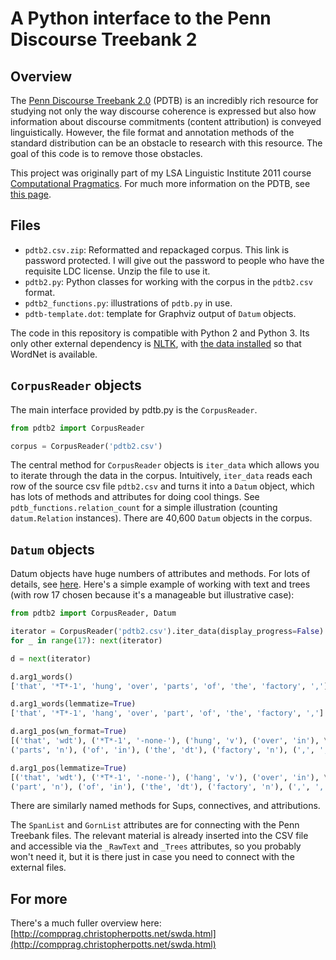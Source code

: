 A Python interface to the Penn Discourse Treebank 2
=========================

## Overview

The [Penn Discourse Treebank 2.0](http://www.seas.upenn.edu/~pdtb/)
(PDTB) is an incredibly rich resource for studying not only the way
discourse coherence is expressed but also how information about
discourse commitments (content attribution) is conveyed
linguistically. However, the file format and annotation methods of the
standard distribution can be an obstacle to research with this
resource. The goal of this code is to remove those obstacles.

This project was originally part of my LSA Linguistic Institute 2011
course [Computational Pragmatics](http://compprag.christopherpotts.net/index.html). 
For much more information on the PDTB, see [this page](http://compprag.christopherpotts.net/pdtb.html).


## Files

* `pdtb2.csv.zip`: Reformatted and repackaged corpus. This link is
  password protected. I will give out the password to people who have
  the requisite LDC license. Unzip the file to use it.
* `pdtb2.py`: Python classes for working with the corpus in the
  `pdtb2.csv` format.
* `pdtb2_functions.py`: illustrations of `pdtb.py` in use.
* `pdtb-template.dot`: template for Graphviz output of `Datum` objects.

The code in this repository is compatible with Python 2 and Python 3.
Its only other external dependency is [NLTK](http://www.nltk.org/install.html), 
with [the data installed](http://www.nltk.org/data.html)
so that WordNet is available.


## `CorpusReader` objects

The main interface provided by pdtb.py is the `CorpusReader`.

```python
from pdtb2 import CorpusReader

corpus = CorpusReader('pdtb2.csv')
```

The central method for `CorpusReader` objects is `iter_data` which
allows you to iterate through the data in the corpus. Intuitively,
`iter_data` reads each row of the source csv file `pdtb2.csv` and
turns it into a `Datum` object, which has lots of methods and
attributes for doing cool things. See `pdtb_functions.relation_count`
for a simple illustration (counting `datum.Relation` instances). There
are 40,600 `Datum` objects in the corpus.


## `Datum` objects

Datum objects have huge numbers of attributes and methods. For lots of
details, see
[here](http://compprag.christopherpotts.net/pdtb.html#structure).
Here's a simple example of working with text and trees (with row 17
chosen because it's a manageable but illustrative case):

```python
from pdtb2 import CorpusReader, Datum

iterator = CorpusReader('pdtb2.csv').iter_data(display_progress=False)
for _ in range(17): next(iterator)

d = next(iterator)

d.arg1_words()
['that', '*T*-1', 'hung', 'over', 'parts', 'of', 'the', 'factory', ',']

d.arg1_words(lemmatize=True)
['that', '*T*-1', 'hang', 'over', 'part', 'of', 'the', 'factory', ',']

d.arg1_pos(wn_format=True)
[('that', 'wdt'), ('*T*-1', '-none-'), ('hung', 'v'), ('over', 'in'), \
('parts', 'n'), ('of', 'in'), ('the', 'dt'), ('factory', 'n'), (',', ',')]

d.arg1_pos(lemmatize=True)
[('that', 'wdt'), ('*T*-1', '-none-'), ('hang', 'v'), ('over', 'in'), \
('part', 'n'), ('of', 'in'), ('the', 'dt'), ('factory', 'n'), (',', ',')]
```

There are similarly named methods for Sups, connectives, and attributions.

The `SpanList` and `GornList` attributes are for connecting with the
Penn Treebank files. The relevant material is already inserted into
the CSV file and accessible via the `_RawText` and `_Trees`
attributes, so you probably won't need it, but it is there just in
case you need to connect with the external files.

## For more

There's a much fuller overview here: 
[http://compprag.christopherpotts.net/swda.html](http://compprag.christopherpotts.net/swda.html)
